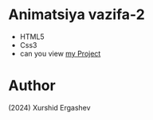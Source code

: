 # Animatsiya vazifa-2
- HTML5
- Css3
- can you view [my Project](https://animatsiya-vazifa-2.netlify.app/)
# Author 
(2024) Xurshid Ergashev 
